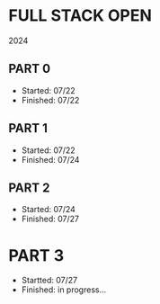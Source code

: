 # FULL STACK OPEN
2024

## PART 0
- Started: 07/22
- Finished: 07/22

## PART 1
- Started: 07/22
- Finished: 07/24

## PART 2
- Started: 07/24
- Finished: 07/27

# PART 3
- Startted: 07/27
- Finished: in progress...

